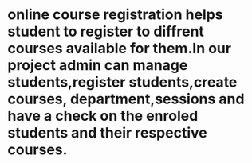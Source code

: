 # online course registration helps student to register to diffrent courses available for them.In our project admin can manage students,register students,create courses, department,sessions and have a check on the enroled students and their respective courses.
